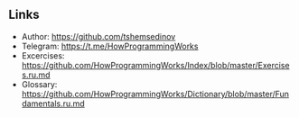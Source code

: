 ## Links

- Author: https://github.com/tshemsedinov
- Telegram: https://t.me/HowProgrammingWorks
- Excercises:
  https://github.com/HowProgrammingWorks/Index/blob/master/Exercises.ru.md
- Glossary:
  https://github.com/HowProgrammingWorks/Dictionary/blob/master/Fundamentals.ru.md
